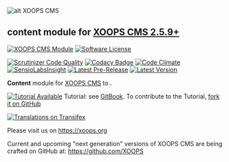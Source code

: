![alt XOOPS CMS](https://xoops.org/images/logoXoopsPhp8_400.png)
## content module for  [XOOPS CMS 2.5.9+](https://xoops.org)
[![XOOPS CMS Module](https://img.shields.io/badge/XOOPS%20CMS-Module-blue.svg)](https://xoops.org)
[![Software License](https://img.shields.io/badge/license-GPL-brightgreen.svg?style=flat)](LICENSE)

[![Scrutinizer Code Quality](https://img.shields.io/scrutinizer/g/XoopsModules25x/content.svg?style=flat)](https://scrutinizer-ci.com/g/XoopsModules25x/content/?branch=master)
[![Codacy Badge](https://api.codacy.com/project/badge/Grade/95b12220e0ac4056b9af52af708379c9)](https://www.codacy.com/app/XoopsModules25x/content)
[![Code Climate](https://img.shields.io/codeclimate/github/XoopsModules25x/content.svg?style=flat)](https://codeclimate.com/github/XoopsModules25x/content)
[![SensioLabsInsight](https://insight.sensiolabs.com/projects/f48090dc-a770-49b6-b895-6db50b08e3c4/mini.png)](https://insight.sensiolabs.com/projects/f48090dc-a770-49b6-b895-6db50b08e3c4)
[![Latest Pre-Release](https://img.shields.io/github/tag/XoopsModules25x/content.svg?style=flat)](https://github.com/XoopsModules25x/content/tags/)
[![Latest Version](https://img.shields.io/github/release/XoopsModules25x/content.svg?style=flat)](https://github.com/XoopsModules25x/content/releases/)

**Content** module for [XOOPS CMS](https://xoops.org) to .

[![Tutorial Available](https://xoops.org/images/tutorial-available-blue.svg)](https://www.gitbook.com/book/xoops/content-tutorial/) Tutorial: see [GitBook](https://www.gitbook.com/book/xoops/content-tutorial/).
To contribute to the Tutorial, [fork it on GitHub](https://github.com/XoopsDocs/content-tutorial)

[![Translations on Transifex](https://xoops.org/images/translations-transifex-blue.svg)](https://www.transifex.com/xoops)

Please visit us on https://xoops.org

Current and upcoming "next generation" versions of XOOPS CMS are being crafted on GitHub at: https://github.com/XOOPS

